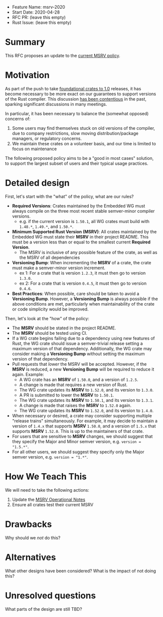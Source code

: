 - Feature Name: msrv-2020
- Start Date: 2020-04-28
- RFC PR: (leave this empty)
- Rust Issue: (leave this empty)

# Summary
[summary]: #summary

This RFC proposes an update to the [current MSRV policy].

[current MSRV policy]: https://github.com/rust-embedded/wg/blob/8eb6488fdb16e92e70b074acc2fcf249b3edc70b/ops/msrv.md

# Motivation
[motivation]: #motivation

<!-- Why are we doing this? What use cases does it support? What is the expected outcome? -->

As part of the push to take [foundational crates to 1.0] releases, it has become necessary to be more exact on our guarantees to support versions of the Rust compiler. This discussion [has been contentious] in the past, sparking significant discussions in many meetings.

In particular, it has been necessary to balance the (somewhat opposed) concerns of:

1. Some users may find themselves stuck on old versions of the compiler, due to company restrictions, slow moving distribution/package managers, or regulatory concerns.
2. We maintain these crates on a volunteer basis, and our time is limited to focus on maintenance

The following proposed policy aims to be a "good in most cases" solution, to support the largest subset of users and their typical usage practices.

[foundational crates to 1.0]: https://github.com/rust-embedded/wg/issues/383
[has been contentious]: https://github.com/rust-embedded/wg/issues/427

# Detailed design
[design]: #detailed-design

<!--
This is the bulk of the RFC. Explain the design in enough detail for somebody familiar
with the language to understand, and for somebody familiar with the compiler to implement.
This should get into specifics and corner-cases, and include examples of how the feature is used.
-->

First, let's start with the "what" of the policy, what are our rules?

* **Required Versions**: Crates maintained by the Embedded WG must always compile on the three most recent stable semver-minor compiler versions.
    * e.g. if the current version is `1.50.1`, all WG crates must build with `1.48.*`, `1.49.*`, and `1.50.*`.
* **Minimum Supported Rust Version (MSRV)**: All crates maintained by the Embedded WG must state their **MSRV** in their project README. This must be a version less than or equal to the smallest current **Required Version**.
    * The MSRV is inclusive of any possible feature of the crate, as well as the MSRV of all dependencies
* **Versioning Bump**: When incrementing the **MSRV** of a crate, the crate must make a semver-minor version increment.
    * ex 1: For a crate that is version `1.2.3`, it must then go to version `1.3.0`.
    * ex 2: For a crate that is version `0.4.5`, it must then go to version `0.4.6`.
* **Best Practices**: When possible, care should be taken to avoid a **Versioning Bump**. However, a **Versioning Bump** is always possible if the above conditions are met, particularly when maintainability of the crate or code simplicity would be improved.


Then, let's look at the "how" of the policy:

* The **MSRV** should be stated in the project README.
* The **MSRV** should be tested using CI.
* If a WG crate begins failing due to a dependency using new features of Rust, the WG crate should issue a semver-trivial release setting a maximum version of that dependency. Additionally, the WG crate may consider making a **Versioning Bump** without setting the maximum version of that dependency.
* Pull requests that *lower* the MSRV will be accepted. However, if the **MSRV** is reduced, a new **Versioning Bump** will be required to reduce it again. Example:
    * A WG crate has an **MSRV** of `1.50.0`, and a version of `1.2.5`.
    * A change is made that requires a new version of Rust.
    * The WG crate updates its **MSRV** to `1.52.0`, and its version to `1.3.0`.
    * A PR is submitted to lower the **MSRV** to `1.50.1`.
    * The WG crate updates its **MSRV** to `1.50.1`, and its version to `1.3.1`.
    * A change is made that raises the **MSRV** to `1.52.0` again.
    * The WG crate updates its **MSRV** to `1.52.0`, and its version to `1.4.0`.
* When necessary or desired, a crate may consider supporting multiple "release trains" simultaneously. For example, it may decide to maintain a version of `1.4.x` that supports **MSRV** `1.50.0`, and a version of `1.5.x` that supports **MSRV** `1.52.0`. This is up to the maintainers of that crate.
* For users that are sensitive to **MSRV** changes, we should suggest that they specify the Major and Minor semver version, e.g. `version = "1.5.*"`.
* For all other users, we should suggest they specify only the Major semver version, e.g. `version = "1.*"`.

# How We Teach This
[how-we-teach-this]: #how-we-teach-this

<!--
What names and terminology work best for these concepts and why?
How is this idea best presented—as a continuation of existing Rust patterns, or as a wholly new one?

Would the acceptance of this proposal change how Rust is taught to new users at any level?
How should this feature be introduced and taught to existing Rust users?

What additions or changes to the Rust Reference, _The Rust Programming Language_, and/or _Rust by Example_ does it entail?
-->

We will need to take the following actions:

1. Update the [MSRV Operational Notes](./../ops/msrv.md)
2. Ensure all crates test their current MSRV

# Drawbacks
[drawbacks]: #drawbacks

Why should we *not* do this?

# Alternatives
[alternatives]: #alternatives

What other designs have been considered? What is the impact of not doing this?

# Unresolved questions
[unresolved]: #unresolved-questions

What parts of the design are still TBD?
